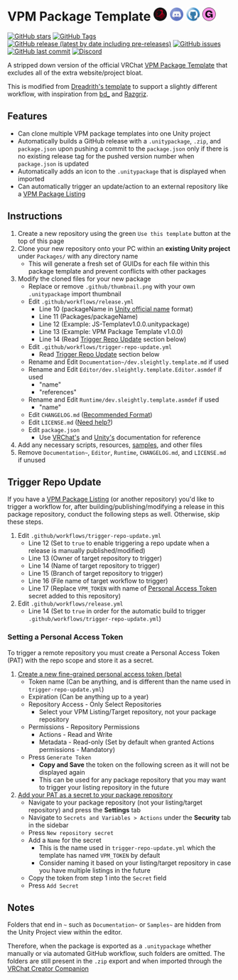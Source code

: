# VPM Package Template [<img src="https://github.com/JustSleightly/Resources/raw/main/Icons/JSLogo.png" width="30" height="30">](https://vrc.sleightly.dev/ "JustSleightly") [<img src="https://github.com/JustSleightly/Resources/raw/main/Icons/Discord.png" width="30" height="30">](https://discord.sleightly.dev/ "Discord") [<img src="https://github.com/JustSleightly/Resources/raw/main/Icons/GitHub.png" width="30" height="30">](https://github.sleightly.dev/ "Github") [<img src="https://github.com/JustSleightly/Resources/raw/main/Icons/Store.png" width="30" height="30">](https://store.sleightly.dev/ "Store")

[![GitHub stars](https://img.shields.io/github/stars/JustSleightly/VPM-Package-Template)](https://github.com/JustSleightly/VPM-Package-Template/stargazers) [![GitHub Tags](https://img.shields.io/github/tag/JustSleightly/VPM-Package-Template)](https://github.com/JustSleightly/VPM-Package-Template/tags) [![GitHub release (latest by date including pre-releases)](https://img.shields.io/github/v/release/JustSleightly/VPM-Package-Template?include_prereleases)](https://github.com/JustSleightly/VPM-Package-Template/releases) [![GitHub issues](https://img.shields.io/github/issues/JustSleightly/VPM-Package-Template)](https://github.com/JustSleightly/VPM-Package-Template/issues) [![GitHub last commit](https://img.shields.io/github/last-commit/JustSleightly/VPM-Package-Template)](https://github.com/JustSleightly/VPM-Package-Template/commits/main) [![Discord](https://img.shields.io/discord/780192344800362506)](https://discord.sleightly.dev/)

A stripped down version of the official VRChat [VPM Package Template](https://github.com/vrchat-community/template-package) that excludes all of the extra website/project bloat.

This is modified from [Dreadrith's template](https://github.com/Dreadrith/Listed-VPM-Template) to support a slightly different workflow, with inspiration from [bd_](https://github.com/bdunderscore/modular-avatar) and [Razgriz](https://github.com/rrazgriz/RATS).

## Features

- Can clone multiple VPM package templates into one Unity project
- Automatically builds a GitHub release with a `.unitypackage`, `.zip`, and `package.json` upon pushing a commit to the `package.json` only if there is no existing release tag for the pushed version number when `package.json` is updated
- Automatically adds an icon to the `.unitypackage` that is displayed when imported
- Can automatically trigger an update/action to an external repository like a [VPM Package Listing](https://github.com/JustSleightly/VPM-Package-Listing-Template)

## Instructions

1. Create a new repository using the green `Use this template` button at the top of this page
2. Clone your new repository onto your PC within an **existing Unity project** under `Packages/` with any directory name
    - This will generate a fresh set of GUIDs for each file within this package template and prevent conflicts with other packages
3. Modify the cloned files for your new package
    - Replace or remove `.github/thumbnail.png` with your own `.unitypackage` import thumbnail
    - Edit `.github/workflows/release.yml`
        - Line 10 (packageName in [Unity official name](https://docs.unity3d.com/Manual/cus-naming.html) format)
        - Line 11 (Packages/packageName)
        - Line 12 (Example: JS-Templatev1.0.0.unitypackage)
        - Line 13 (Example: VPM Package Template v1.0.0)
        - Line 14 (Read [Trigger Repo Update](https://github.com/JustSleightly/VPM-Package-Template#trigger-repo-update) section below)
    - Edit `.github/workflows/trigger-repo-update.yml`
        - Read [Trigger Repo Update](https://github.com/JustSleightly/VPM-Package-Template#trigger-repo-update) section below
    - Rename and Edit `Documentation~/dev.sleightly.template.md` if used
    - Rename and Edit `Editor/dev.sleightly.template.Editor.asmdef` if used
        - "name"
        - "references"
    - Rename and Edit `Runtime/dev.sleightly.template.asmdef` if used
        - "name"
    - Edit `CHANGELOG.md` ([Recommended Format](https://keepachangelog.com/en/))
    - Edit `LICENSE.md` ([Need help?](https://choosealicense.com/))
    - Edit `package.json`
        - Use [VRChat's](https://vcc.docs.vrchat.com/vpm/packages#vpm-manifest-additions) and [Unity's](https://docs.unity3d.com/2019.4/Documentation/Manual/upm-manifestPkg.html) documentation for reference
4. Add any necessary scripts, resources, [samples](https://docs.unity3d.com/2019.4/Documentation/Manual/cus-samples.html), and other files
5. Remove `Documentation~`, `Editor`, `Runtime`, `CHANGELOG.md`, and `LICENSE.md` if unused

## Trigger Repo Update

If you have a [VPM Package Listing](https://github.com/JustSleightly/VPM-Package-Listing-Template) (or another repository) you'd like to trigger a workflow for, after building/publishing/modifying a release in this package repository, conduct the following steps as well. Otherwise, skip these steps.

1. Edit `.github/workflows/trigger-repo-update.yml`
    - Line 12 (Set to `true` to enable triggering a repo update when a release is manually published/modified)
    - Line 13 (Owner of target repository to trigger)
    - Line 14 (Name of target repository to trigger)
    - Line 15 (Branch of target repository to trigger)
    - Line 16 (File name of target workflow to trigger)
    - Line 17 (Replace `VPM_TOKEN` with name of [Personal Access Token](https://github.com/JustSleightly/VPM-Package-Template#setting-a-personal-access-token) secret added to this repository)
2. Edit `.github/workflows/release.yml`
    - Line 14 (Set to `true` in order for the automatic build to trigger `.github/workflows/trigger-repo-update.yml`)

### Setting a Personal Access Token

To trigger a remote repository you must create a Personal Access Token (PAT) with the repo scope and store it as a secret.

1. [Create a new fine-grained personal access token (beta)](https://github.com/settings/personal-access-tokens/new)
    - Token name (Can be anything, and is different than the name used in `trigger-repo-update.yml`)
    - Expiration (Can be anything up to a year)
    - Repository Access - Only Select Repositories
        - Select your VPM Listing/Target repository, not your package repository
    - Permissions - Repository Permissions
        - Actions - Read and Write
        - Metadata - Read-only (Set by default when granted Actions permissions - Mandatory)
    - Press `Generate Token`
        - **Copy and Save** the token on the following screen as it will not be displayed again
        - This can be used for any package repository that you may want to trigger your listing repository in the future
2. [Add your PAT as a secret to your package repository](https://docs.github.com/en/actions/security-guides/using-secrets-in-github-actions#creating-secrets-for-a-repository)
    - Navigate to your package repository (not your listing/target repository) and press the **Settings** tab
    - Navigate to `Secrets and Variables > Actions` under the **Security** tab in the sidebar
    - Press `New repository secret`
    - Add a `Name` for the secret
        - This is the name used in `trigger-repo-update.yml` which the template has named `VPM_TOKEN` by default
        - Consider naming it based on your listing/target repository in case you have multiple listings in the future
    - Copy the token from step 1 into the `Secret` field
    - Press `Add Secret`

## Notes

Folders that end in `~` such as `Documentation~` or `Samples~` are hidden from the Unity Project view within the editor.

Therefore, when the package is exported as a `.unitypackage` whether manually or via automated GitHub workflow, such folders are omitted. The folders are still present in the `.zip` export and when imported through the [VRChat Creator Companion](https://vcc.docs.vrchat.com/vpm/packages/#community-packages)

